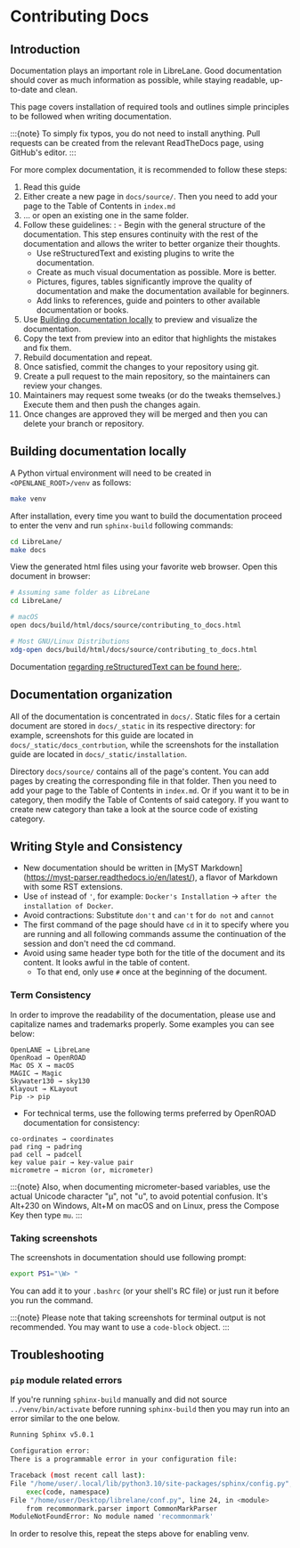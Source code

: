 # Contributing Docs

## Introduction

Documentation plays an important role in LibreLane.
Good documentation should cover as much information as possible,
while staying readable, up-to-date and clean.

This page covers installation of required tools
and outlines simple principles to be followed when writing documentation.

:::{note}
To simply fix typos, you do not need to install anything. Pull requests can be created from the relevant ReadTheDocs page, using GitHub's editor.
:::

For more complex documentation, it is recommended to follow these steps:

1. Read this guide
1. Either create a new page in `docs/source/`. Then you need to add your page to the Table of Contents in `index.md`
1. ... or open an existing one in the same folder.
1. Follow these guidelines:
   : - Begin with the general structure of the documentation. This step ensures continuity with the rest of the documentation and allows the writer to better organize their thoughts.
   * Use reStructuredText and existing plugins to write the documentation.
   * Create as much visual documentation as possible. More is better.
   * Pictures, figures, tables significantly improve the quality of documentation and make the documentation available for beginners.
   * Add links to references, guide and pointers to other available documentation or books.
1. Use [Building documentation locally](#building-documentation-locally) to preview and visualize the documentation.
1. Copy the text from preview into an editor that highlights the mistakes and fix them.
1. Rebuild documentation and repeat.
1. Once satisfied, commit the changes to your repository using git.
1. Create a pull request to the main repository, so the maintainers can review your changes.
1. Maintainers may request some tweaks (or do the tweaks themselves.) Execute them and then push the changes again.
1. Once changes are approved they will be merged and then you can delete your branch or repository.

## Building documentation locally

A Python virtual environment will need to be created in `<OPENLANE_ROOT>/venv` as follows:

```sh
make venv
```

After installation, every time you want to build the documentation proceed to enter the venv and run `sphinx-build` following commands:

```sh
cd LibreLane/
make docs
```

View the generated html files using your favorite web browser. Open this document in browser:

```sh
# Assuming same folder as LibreLane
cd LibreLane/

# macOS
open docs/build/html/docs/source/contributing_to_docs.html

# Most GNU/Linux Distributions
xdg-open docs/build/html/docs/source/contributing_to_docs.html
```

Documentation [regarding reStructuredText can be found here:](https://sublime-and-sphinx-guide.readthedocs.io/en/latest/index.html).

## Documentation organization

All of the documentation is concentrated in `docs/`.
Static files for a certain document are stored in `docs/_static` in its respective directory: for example, screenshots for this guide are located in `docs/_static/docs_contrbution`,
while the screenshots for the installation guide are located in `docs/_static/installation`.

Directory `docs/source/` contains all of the page's content.
You can add pages by creating the corresponding file in that folder.
Then you need to add your page to the Table of Contents in `index.md`.
Or if you want it to be in category, then modify the Table of Contents of said category.
If you want to create new category than take a look at the source code of existing category.

## Writing Style and Consistency

* New documentation should be written in \[MyST Markdown\](<https://myst-parser.readthedocs.io/en/latest/>), a flavor of Markdown with some RST extensions.
* Use `of` instead of `'`, for example: `Docker's Installation` → `after the installation of Docker`.
* Avoid contractions: Substitute `don't` and `can't` for `do not` and `cannot`
* The first command of the page should have `cd` in it to specify where you are running and all following commands assume the continuation of the session and don't need the cd command.
* Avoid using same header type both for the title of the document and its content. It looks awful in the table of content.
  * To that end, only use `#` once at the beginning of the document.

### Term Consistency

In order to improve the readability of the documentation, please use and capitalize names and trademarks properly. Some examples you can see below:

```
OpenLANE → LibreLane
OpenRoad → OpenROAD
Mac OS X → macOS
MAGIC → Magic
Skywater130 → sky130
Klayout → KLayout
Pip -> pip
```

* For technical terms, use the following terms preferred by OpenROAD documentation for consistency:

```
co-ordinates → coordinates
pad ring → padring
pad cell → padcell
key value pair → key-value pair
micrometre → micron (or, micrometer)
```

:::{note}
Also, when documenting micrometer-based variables, use the actual Unicode character "µ", not "u", to avoid potential confusion. It's Alt+230 on Windows, Alt+M on macOS and on Linux, press the Compose Key then type `mu`.
:::

### Taking screenshots

The screenshots in documentation should use following prompt:

```sh
export PS1="\W> "
```

You can add it to your `.bashrc` (or your shell's RC file) or just run it before you run the command.

:::{note}
Please note that taking screenshots for terminal output is not recommended. You may want to use a `code-block` object.
:::

## Troubleshooting

### `pip` module related errors

If you're running `sphinx-build` manually and did not source `../venv/bin/activate` before running `sphinx-build` then you may run into an error similar to the one below.

```sh
Running Sphinx v5.0.1

Configuration error:
There is a programmable error in your configuration file:

Traceback (most recent call last):
File "/home/user/.local/lib/python3.10/site-packages/sphinx/config.py", line 343, in eval_config_file
    exec(code, namespace)
File "/home/user/Desktop/librelane/conf.py", line 24, in <module>
    from recommonmark.parser import CommonMarkParser
ModuleNotFoundError: No module named 'recommonmark'
```

In order to resolve this, repeat the steps above for enabling venv.

